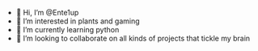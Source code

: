 - 👋 Hi, I’m @Ente1up
- 👀 I’m interested in plants and gaming
- 🌱 I’m currently learning python
- 💞️ I’m looking to collaborate on all kinds of projects that tickle my brain

<!---
Ente1up/Ente1up is a ✨ special ✨ repository because its `README.md` (this file) appears on your GitHub profile.
You can click the Preview link to take a look at your changes.
--->
